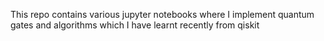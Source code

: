 This repo contains various jupyter notebooks where I implement quantum gates
and algorithms which I have learnt recently from qiskit

